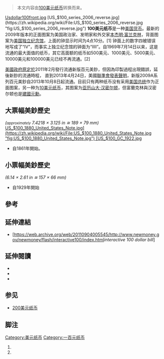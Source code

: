 > 本文内容由[100美元纸币](https://zh.wikipedia.org/wiki/100美元纸币)转换而来。


[Usdollar100front.jpg](https://zh.wikipedia.org/wiki/File:Usdollar100front.jpg "fig:Usdollar100front.jpg") [US_$100_series_2006_reverse.jpg](https://zh.wikipedia.org/wiki/File:US_$100_series_2006_reverse.jpg "fig:US_$100_series_2006_reverse.jpg") **100美元纸币**是一种[美国货币](https://zh.wikipedia.org/wiki/美国货币 "wikilink")。最新的2009年版本的正面图案为美国政治家、发明家和外交家[本杰明·富兰克林](https://zh.wikipedia.org/wiki/本杰明·富兰克林 "wikilink")，背面图案为[美国独立纪念馆](https://zh.wikipedia.org/wiki/美国独立纪念馆 "wikilink")，上面的钟显示时间为4点10分。\[1\] 钟面上的数字四被错误地写成了“IV”，而事实上独立纪念馆的钟面为“IIII”。自1969年7月14日以来，这是流通的最大面值的纸币，其它高面额的纸币如500美元、1000美元、5000美元、10000美元和100000美元已经不再流通。\[2\]

[美國政府原定於](https://zh.wikipedia.org/wiki/美國 "wikilink")2011年2月發行流通新版百元美鈔，但因為印製過程出現錯誤，延後新鈔的流通時程， 直到2013年4月24日，美國[聯準會發表聲明](https://zh.wikipedia.org/wiki/聯準會 "wikilink")，新版2009A系列百元美鈔自2013年10月8日起流通。目前只有两种纸币没有采用[美国总统](../Page/美国总统.md "wikilink")作为正面图案，另一种为[10美元纸币](../Page/10美元纸币.md "wikilink")，其图案为[亚历山大·汉密尔顿](../Page/亚历山大·汉密尔顿.md "wikilink")，但富蘭克林與汉密尔顿也是[建國元勳](https://zh.wikipedia.org/wiki/美國開國元勛 "wikilink")。

## 大票幅美鈔歷史

*(<small>approximately</small> 7.4218 × 3.125 in ≅ 189 × 79 mm)* [US_$100_1880_United_States_Note.jpg](https://zh.wikipedia.org/wiki/File:US_$100_1880_United_States_Note.jpg "fig:US_$100_1880_United_States_Note.jpg") [US_$100_GC_1922.jpg](https://zh.wikipedia.org/wiki/File:US_$100_GC_1922.jpg "fig:US_$100_GC_1922.jpg")

  - 自1861年開始。

## 小票幅美鈔歷史

*(6.14 × 2.61 in ≅ 157 × 66 mm)*

  - 自1929年開始

## 參考

## 延伸連結

  - \[<https://web.archive.org/web/20110904005545/http://www.newmoney.gov/newmoney/flash/interactive100/index.html>*interactive 100 dollar bill*\]

## 延伸閱讀

  -
  -
  -
## 参见

  - [200美元纸币](../Page/200美元纸币.md "wikilink")

## 脚注

[Category:美元纸币](https://zh.wikipedia.org/wiki/Category:美元纸币 "wikilink") [Category:一百元纸币](https://zh.wikipedia.org/wiki/Category:一百元纸币 "wikilink")

1.
2.